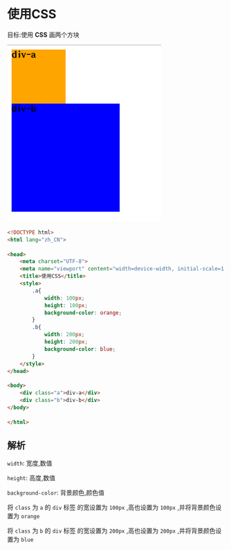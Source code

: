 # 使用CSS

目标:使用 **CSS** 画两个方块

![21-1](assets/21-1.png)

```html
<!DOCTYPE html>
<html lang="zh_CN">

<head>
    <meta charset="UTF-8">
    <meta name="viewport" content="width=device-width, initial-scale=1.0">
    <title>使用CSS</title>
    <style>
        .a{
            width: 100px;
            height: 100px;
            background-color: orange;
        }
        .b{
            width: 200px;
            height: 200px;
            background-color: blue;
        }
    </style>
</head>

<body>
    <div class="a">div-a</div>
    <div class="b">div-b</div>
</body>

</html>
```

## 解析

`width`: 宽度,数值

`height`: 高度,数值

`background-color`: 背景颜色,颜色值

将 `class` 为 `a` 的 `div` 标签 的宽设置为 `100px` ,高也设置为 `100px` ,并将背景颜色设置为 `orange`

将 `class` 为 `b` 的 `div` 标签 的宽设置为 `200px` ,高也设置为 `200px` ,并将背景颜色设置为 `blue`
